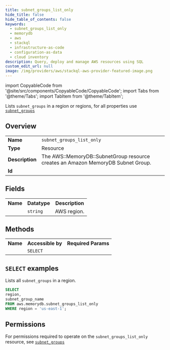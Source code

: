 ```yaml
---
title: subnet_groups_list_only
hide_title: false
hide_table_of_contents: false
keywords:
  - subnet_groups_list_only
  - memorydb
  - aws
  - stackql
  - infrastructure-as-code
  - configuration-as-data
  - cloud inventory
description: Query, deploy and manage AWS resources using SQL
custom_edit_url: null
image: /img/providers/aws/stackql-aws-provider-featured-image.png
---
```


import CopyableCode from '@site/src/components/CopyableCode/CopyableCode';
import Tabs from '@theme/Tabs';
import TabItem from '@theme/TabItem';

Lists <code>subnet_groups</code> in a region or regions, for all properties use <a href="/providers/aws/serviceName/subnet_groups/"><code>subnet_groups</code></a>

## Overview
<table><tbody>
<tr><td><b>Name</b></td><td><code>subnet_groups_list_only</code></td></tr>
<tr><td><b>Type</b></td><td>Resource</td></tr>
<tr><td><b>Description</b></td><td>The AWS::MemoryDB::SubnetGroup resource creates an Amazon MemoryDB Subnet Group.</td></tr>
<tr><td><b>Id</b></td><td><CopyableCode code="aws.memorydb.subnet_groups_list_only" /></td></tr>
</tbody></table>

## Fields
<table><tbody><tr><th>Name</th><th>Datatype</th><th>Description</th></tr><tr><td><CopyableCode code="region" /></td><td><code>string</code></td><td>AWS region.</td></tr>
</tbody></table>

## Methods

<table><tbody>
  <tr>
    <th>Name</th>
    <th>Accessible by</th>
    <th>Required Params</th>
  </tr>
  <tr>
    <td><CopyableCode code="list_resources" /></td>
    <td><code>SELECT</code></td>
    <td><CopyableCode code="region" /></td>
  </tr>
</tbody></table>

## `SELECT` examples
Lists all <code>subnet_groups</code> in a region.
```sql
SELECT
region,
subnet_group_name
FROM aws.memorydb.subnet_groups_list_only
WHERE region = 'us-east-1';
```


## Permissions

For permissions required to operate on the <code>subnet_groups_list_only</code> resource, see <a href="/providers/aws/memorydb/subnet_groups/#permissions"><code>subnet_groups</code></a>

